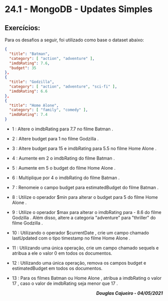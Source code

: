 # 24.1 - MongoDB - Updates Simples

## Exercícios:

Para os desafios a seguir, foi utilizado como base o dataset abaixo:

``` json
{
  "title": "Batman",
  "category": [ "action", "adventure" ],
  "imdbRating": 7.6,
  "budget": 35
},
{
  "title": "Godzilla",
  "category": [ "action", "adventure", "sci-fi" ],
  "imdbRating": 6.6
},
{
  "title": "Home Alone",
  "category": [ "family", "comedy" ],
  "imdbRating": 7.4
}

```

- 1 : Altere o imdbRating para 7.7 no filme Batman .

- 2 : Altere budget para 1 no filme Godzilla .

- 3 : Altere budget para 15 e imdbRating para 5.5 no filme 
Home Alone .

- 4 : Aumente em 2 o imdbRating do filme Batman .

- 5 : Aumente em 5 o budget do filme Home Alone .

- 6 : Multiplique por 4 o imdbRating do filme Batman .

- 7 : Renomeie o campo budget para estimatedBudget do 
filme Batman .

- 8 : Utilize o operador $min para alterar o budget para 5 
do filme Home Alone .

- 9 : Utilize o operador $max para alterar o imdbRating 
para - 8.6 do filme Godzilla . Além disso, altere a 
categoria "adventure" para "thriller" do filme Godzilla .

- 10 : Utilizando o operador $currentDate , crie um campo 
chamado lastUpdated com o tipo timestamp no filme Home 
Alone .

- 11 : Utilizando uma única operação, crie um campo 
chamado sequels e atribua a ele o valor 0 em todos os 
documentos.

- 12 : Utilizando uma única operação, remova os campos 
budget e estimatedBudget em todos os documentos.

- 13 : Para os filmes Batman ou Home Alone , atribua a 
imdbRating o valor 17 , caso o valor de imdbRating seja 
menor que 17 .



**_<div align="right">Douglas Cajueiro - 04/05/2021 </div>_**
